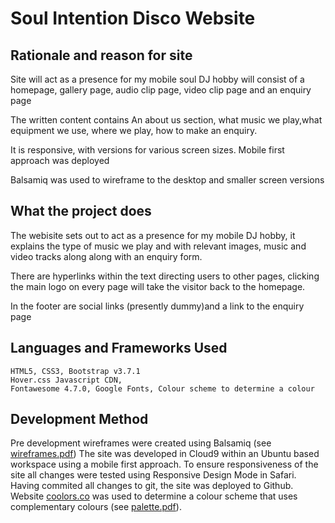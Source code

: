# Soul Intention Disco Website


## Rationale and reason for site

Site will act as a presence for my mobile soul DJ hobby
will consist of a homepage, gallery page, audio clip page, video clip page
and an enquiry page 

The written content contains
   An about us section, what music we play,what equipment we use, where we play,
   how to make an enquiry.



It is responsive, with versions for various screen sizes. Mobile first approach
was deployed

Balsamiq was used to wireframe to the desktop and smaller screen versions 


## What the project does

The webisite sets out to act as a presence for my mobile DJ hobby, it explains
the type of music we play and with relevant images, music and video tracks along
along with an enquiry form.

There are hyperlinks within the text directing users to other pages, clicking
the main logo on every page will take the visitor back to the homepage.

In the footer are social links (presently dummy)and a link to the enquiry page

## Languages and Frameworks Used
    HTML5, CSS3, Bootstrap v3.7.1
    Hover.css Javascript CDN,
    Fontawesome 4.7.0, Google Fonts, Colour scheme to determine a colour 

## Development Method
Pre development wireframes were created using Balsamiq (see [wireframes.pdf](wireframes.pdf))
The site was developed in Cloud9 within an Ubuntu based workspace using a mobile 
first approach. To ensure responsiveness of the site all changes were tested 
using Responsive Design Mode in Safari. Having commited all changes to git, the 
site was deployed to Github. Website [coolors.co](https://coolors.co) was used to determine a colour 
scheme that uses complementary colours (see [palette.pdf](palette.pdf)).